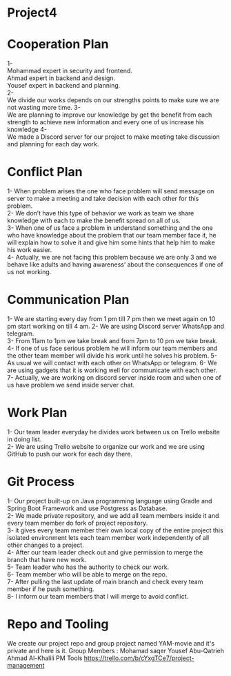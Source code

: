 # Project4

# Cooperation Plan
1-	 
Mohammad expert in security and frontend.    
Ahmad expert in backend and design.   
Yousef expert in backend and planning.   
2-	         
We divide our works depends on our strengths points to make sure we are not wasting more time.
3-	      
We are planning to improve our knowledge by get the benefit from each strength to achieve new information and every one of us increase his knowledge
4-	         
We made a Discord server for our project to make meeting take discussion and planning for each day work.

# Conflict Plan
1-	When problem arises the one who face problem will send message on server to make a meeting and take decision with each other for this problem.      
2-	We don’t have this type of behavior we work as team we share knowledge with each to make the benefit spread on all of us.   
3-	When one of us face a problem in understand something and the one who have knowledge about the problem that our team member face it, he will explain how to solve it and give him some hints that help him to make his work easier.   
4-	Actually, we are not facing this problem because we are only 3 and we behave like adults and having awareness’ about the consequences if one of us not working.

# Communication Plan
1-	We are starting every day from 1 pm till 7 pm then we meet again on 10 pm start working on till 4 am.
2-	We are using Discord server WhatsApp and telegram.      
3-	From 11am to 1pm we take break and from 7pm to 10 pm we take break.   
4-	If one of us face serious problem he will inform our team members and the other team member will divide his work until he solves his problem.
5-	As usual we will contact with each other on WhatsApp or telegram.
6-	We are using gadgets that it is working well for communicate with each other.        
7-	Actually, we are working on discord server inside room and when one of us have problem we send inside server chat.

# Work Plan
1-	Our team leader everyday he divides work between us on Trello website in doing list.     
2-	We are using Trello website to organize our work and we are using GitHub to push our work for each day there.

# Git Process
1-	Our project built-up on Java programming language using Gradle and Spring Boot Framework and use Postgress as Database.   
2-	We made private repository, and we add all team members inside it and every team member do fork of project repository.     
3-	it gives every team member their own local copy of the entire project this isolated environment lets each team member work independently of all other changes to a project.   
4-	After our team leader check out and give permission to merge the branch that have new work.      
5-	Team leader who has the authority to check our work.      
6-	Team member who will be able to merge on the repo.   
7-	After pulling the last update of main branch and check every team member if he push something.   
8-	I inform our team members that I will merge to avoid conflict.     

# Repo and Tooling
We create our project repo and group project named YAM-movie and it's private and here is it.
Group Members :
Mohamad saqer
Yousef Abu-Qatrieh
Ahmad Al-Khalili
PM Tools
https://trello.com/b/cYxgTCe7/project-management


